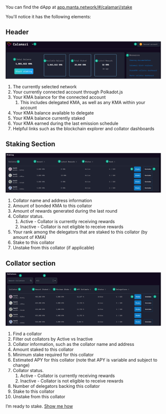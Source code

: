 You can find the dApp at [app.manta.network/#/calamari/stake](https://app.manta.network/#/calamari/stake)

You'll notice it has the following elements:
## Header
![alt_text](images/head.png)

1. The currently selected network
2. Your currently connected account through Polkadot.js
3. Your KMA balance for the connected account
    1. This includes delegated KMA, as well as any KMA within your account
4. Your KMA balance available to delegate
5. Your KMA balance currently staked
6. Your KMA earned during the last emission schedule
7. Helpful links such as the blockchain explorer and collator dashboards

## Staking Section

![alt_text](images/staking.png)

1. Collator name and address information
2. Amount of bonded KMA to this collator
3. Amount of rewards generated during the last round
4. Collator status. 
    1. Active - Collator is currently receiving rewards
    2. Inactive - Collator is not eligible to receive rewards
5. Your rank among the delegators that are staked to this collator (by amount of KMA)
6. Stake to this collator
7. Unstake from this collator (if applicable)

## Collator section
![alt_text](images/collator.png)

1. Find a collator
2. Filter out collators by Active vs Inactive
3. Collator information, such as the collator name and address
4. Amount staked to this collator
5. Minimum stake required for this collator
6. Estimated APY for this collator (note that APY is variable and subject to change)
7. Collator status. 
    1. Active - Collator is currently receiving rewards
    2. Inactive - Collator is not eligible to receive rewards
8. Number of delegators backing this collator
9. Stake to this collator
10. Unstake from this collator

I’m ready to stake. [Show me how](HowTo%20Delegate)
